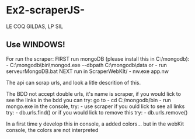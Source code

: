 Ex2-scraperJS-
==============
LE COQ GILDAS, LP SIL

Use WINDOWS!
------------

For run the scraper:
FIRST run mongoDB (please install this in C:/mongodb):
  	-  C:\mongodb\bin\mongod.exe --dbpath C:\mongodb\data
  or 
  	- run serveurMongoDB.bat
NEXT run in ScraperWebKIt/
  	- nw.exe app.nw

The api can scrap urls, and look a litle descrition of this.

The BDD not accept double urls, it's name is scraper, if you would lick to see the links in the bdd you can try:
  go to 
  	- cd C:/mongodb/bin
  	- run mongo.exe
  in the console, try:
      	- use scraper
  if you ould lick to see all links try:
	- db.urls.find()
  or if you would lick to remove this try:
	- db.urls.remove()
	

In a first time y develop this in console, a added colors...
but in the webKit console, the colors are not interpreted
